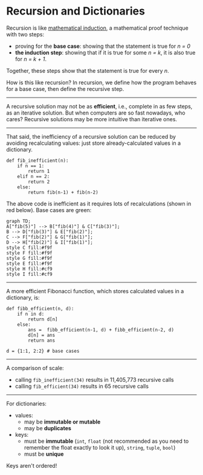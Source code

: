 # Recursion and Dictionaries
Recursion is like [mathematical induction](https://en.wikipedia.org/wiki/Mathematical_induction), a mathematical proof technique with two steps:

* proving for the **base case**: showing that the statement is true for *n = 0*
* **the induction step**: showing that if it is true for some *n = k*, it is also true for *n = k + 1*.

Together, these steps show that the statement is true for every *n*.

How is this like recursion? In recursion, we define how the program behaves for a base case, then define the recursive step.
***
A recursive solution may not be as **efficient**, i.e., complete in as few steps, as an iterative solution. But when computers are so fast nowadays, who cares? Recursive solutions may be more intuitive than iterative ones.
***
That said, the inefficiency of a recursive solution can be reduced by avoiding recalculating values: just store already-calculated values in a dictionary.
```
def fib_inefficient(n):
	if n == 1:
		return 1
	elif n == 2:
		return 2
	else:
		return fib(n-1) + fib(n-2)
```
The above code is inefficient as it requires lots of recalculations (shown in red below). Base cases are green:
```mermaid
graph TD;
A["fib(5)"] --> B["fib(4)"] & C["fib(3)"];
B --> D["fib(3)"] & E["fib(2)"];
C --> F["fib(2)"] & G["fib(1)"];
D --> H["fib(2)"] & I["fib(1)"];
style C fill:#f9f
style F fill:#f9f
style G fill:#f9f
style E fill:#f9f
style H fill:#cf9
style I fill:#cf9
```
***
A more efficient Fibonacci function, which stores calculated values in a dictionary, is:
```
def fibb_efficient(n, d):
	if n in d:
		return d[n]
	else:
		ans =  fibb_efficient(n-1, d) + fibb_efficient(n-2, d)
		d[n] = ans
		return ans

d = {1:1, 2:2} # base cases 
```
***
A comparison of scale:
* calling `fib_inefficient(34)` results in 11,405,773 recursive calls
* calling `fib_efficient(34)` results in 65 recursive calls
***
For dictionaries:
* values:
	* may be **immutable or mutable**
	* may be **duplicates**
* keys:
	* must be **immutable** (`int`, `float` (not recommended as you need to remember the float exactly to look it up), `string`, `tuple`, `bool`)
	* must be **unique**

Keys aren't ordered!

